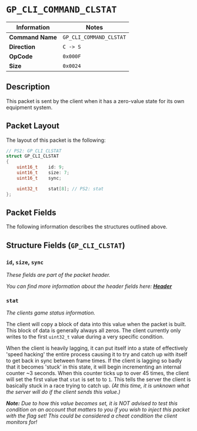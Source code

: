 # `GP_CLI_COMMAND_CLSTAT`

| Information               | Notes |
|---                        |---    |
| **Command Name**          | `GP_CLI_COMMAND_CLSTAT` |
| **Direction**             | `C -> S` |
| **OpCode**                | `0x000F` |
| **Size**                  | `0x0024` |

## Description

This packet is sent by the client when it has a zero-value state for its own equipment system.

## Packet Layout

The layout of this packet is the following:

```cpp
// PS2: GP_CLI_CLSTAT
struct GP_CLI_CLSTAT
{
    uint16_t    id: 9;
    uint16_t    size: 7;
    uint16_t    sync;

    uint32_t    stat[8]; // PS2: stat
};
```

## Packet Fields

The following information describes the structures outlined above.

## Structure Fields (`GP_CLI_CLSTAT`)

### `id`, `size`, `sync`

_These fields are part of the packet header._

_You can find more information about the header fields here: [**Header**](/world/HEADER.md)_

### `stat`

_The clients game status information._

The client will copy a block of data into this value when the packet is built. This block of data is generally always all zeros. The client currently only writes to the first `uint32_t` value during a very specific condition.

When the client is heavily lagging, it can put itself into a state of effectively 'speed hacking' the entire process causing it to try and catch up with itself to get back in sync between frame times. If the client is lagging so badly that it becomes 'stuck' in this state, it will begin incrementing an internal counter ~3 seconds. When this counter ticks up to over 45 times, the client will set the first value that `stat` is set to to `1`. This tells the server the client is basically stuck in a race trying to catch up. _(At this time, it is unknown what the server will do if the client sends this value.)_

_**Note:** Due to how this value becomes set, it is NOT advised to test this condition on an account that matters to you if you wish to inject this packet with the flag set! This could be considered a cheat condition the client monitors for!_

